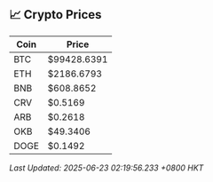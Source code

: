 ## 📈 Crypto Prices

| Coin | Price |
| ---- | ----- |
| BTC | $99428.6391 |
| ETH | $2186.6793 |
| BNB | $608.8652 |
| CRV | $0.5169 |
| ARB | $0.2618 |
| OKB | $49.3406 |
| DOGE | $0.1492 |

_Last Updated: 2025-06-23 02:19:56.233 +0800 HKT_